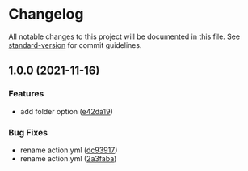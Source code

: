 # Changelog

All notable changes to this project will be documented in this file. See [standard-version](https://github.com/conventional-changelog/standard-version) for commit guidelines.

## 1.0.0 (2021-11-16)


### Features

* add folder option ([e42da19](https://github.com/alexellis/upload-assets/commit/e42da19c6f84ff6cf32353860dabb49829effb19))


### Bug Fixes

* rename action.yml ([dc93917](https://github.com/alexellis/upload-assets/commit/dc93917dfb3c5c72bd44ebee30ea047322b98877))
* rename action.yml ([2a3faba](https://github.com/alexellis/upload-assets/commit/2a3fabaf20d9c5ee60c599bbf5527e89898f0361))
